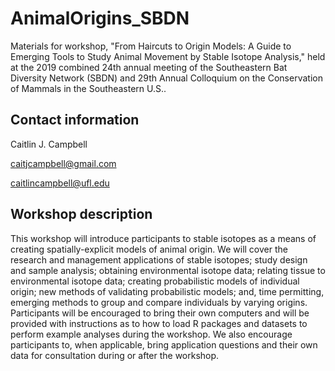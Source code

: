 # AnimalOrigins_SBDN
Materials for workshop, "From Haircuts to Origin Models: A Guide to Emerging Tools to Study Animal Movement by Stable Isotope Analysis," held at the 2019 combined 24th annual meeting of the Southeastern Bat Diversity Network (SBDN) and 29th Annual Colloquium on the Conservation of Mammals in the Southeastern U.S..


## Contact information
Caitlin J. Campbell

caitjcampbell@gmail.com

caitlincampbell@ufl.edu


## Workshop description
This workshop will introduce participants to stable isotopes as a means of creating spatially-explicit models of animal origin. We will cover the research and management applications of stable isotopes; study design and sample analysis; obtaining environmental isotope data; relating tissue to environmental isotope data; creating probabilistic models of individual origin; new methods of validating probabilistic models; and, time permitting, emerging methods to group and compare individuals by varying origins. Participants will be encouraged to bring their own computers and will be provided with instructions as to how to load R packages and datasets to perform example analyses during the workshop. We also encourage participants to, when applicable, bring application questions and their own data for consultation during or after the workshop.
